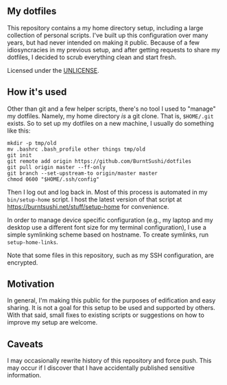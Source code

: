 My dotfiles
-----------
This repository contains a my home directory setup, including a large
collection of personal scripts. I've built up this configuration over many
years, but had never intended on making it public. Because of a few
idiosyncracies in my previous setup, and after getting requests to share my
dotfiles, I decided to scrub everything clean and start fresh.

Licensed under the [UNLICENSE](https://unlicense.org).


How it's used
-------------
Other than git and a few helper scripts, there's no tool I used to "manage" my
dotfiles. Namely, my home directory *is* a git clone. That is, `$HOME/.git`
exists. So to set up my dotfiles on a new machine, I usually do something like
this:

```
mkdir -p tmp/old
mv .bashrc .bash_profile other things tmp/old
git init
git remote add origin https://github.com/BurntSushi/dotfiles
git pull origin master --ff-only
git branch --set-upstream-to origin/master master
chmod 0600 "$HOME/.ssh/config"
```

Then I log out and log back in. Most of this process is automated in my
`bin/setup-home` script. I host the latest version of that script at
https://burntsushi.net/stuff/setup-home for convenience.

In order to manage device specific configuration (e.g., my laptop and my
desktop use a different font size for my terminal configuration), I use a
simple symlinking scheme based on hostname. To create symlinks, run
`setup-home-links`.

Note that some files in this repository, such as my SSH configuration, are
encrypted.


Motivation
----------
In general, I'm making this public for the purposes of edification and easy
sharing. It is not a goal for this setup to be used and supported by others.
With that said, small fixes to existing scripts or suggestions on how to
improve my setup are welcome.


Caveats
-------
I may occasionally rewrite history of this repository and force push. This may
occur if I discover that I have accidentally published sensitive information.
